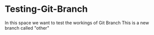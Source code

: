 # Testing-Git-Branch
In this space we want to test the workings of Git Branch
This is a new branch called "other"
